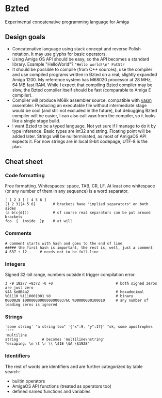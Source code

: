 # Bzted
Experimental concatenative programming language for Amiga
## Design goals
* Concatenative language using stack concept and reverse Polish notation. It may use glyphs for basic operators.
* Using Amiga OS API should be easy, so the API becomes a standard library. Example "HelloWorld"? `"Hello world!\n" PutStr`
* It should be possible to compile (from C++ sources), use the compiler and use compiled programs written in Bzted on a real, slightly expanded Amiga 1200. My reference system has M68020 processor at 28 MHz, 64 MB fast RAM. While I expect that compiling Bzted compiler may be slow, the Bzted compiler itself should be fast (comparable to Amiga E compiler).
* Compiler will produce M68k assembler source, compatible with [vasm](http://www.compilers.de/vasm.html) assembler. Producing an executable file without intermediate stage would be cool (and still not excluded in the future), but debugging Bzted compiler will be easier, I can also call `vasm` from the compiler, so it looks like a single stage build.
* I want Bzted to be a typed language. Not yet sure if I manage to do it by type inference. Basic types are int32 and string. Floating point will be added later. Strings will be nullterminated, as most of AmigaOS API expects it. For now strings are in local 8-bit codepage, UTF-8 is the plan.

## Cheat sheet
### Code formatting
Free formatting. Whitespaces: space, TAB, CR, LF. At least one whitespace (or any number of them in any sequence) is a word separator.
```
[ 1 2 3 ] [ 4 5 6 ]
[1 2 3][4 5 6]        # brackets have "implied separators" on both sides
(a b(c{d}))           # of course real separators can be put around brackets
foo  {  inside  }p    # at will
```
### Comments
```
# comment starts with hash and goes to the end of line
##### the first hash is important, the rest is, well, just a comment
4 637 + 12 -    # needs not to be full-line
```
### Integers
Signed 32-bit range, numbers outside it trigger compilation error.
```
3 -9 18277 +8372 -0 +0                             # both signed zeros are just zero
$4A $e8B4a2                                        # hexadecimal
%01110 %1110001001 %0                              # binary
0000028 $00000000000000000376C %00000000100010     # any number of leading zeros is ignored
```
### Strings
```
'some string' "a string too" '{"x":9, "y":17}' "ok, some apostrophes '''"
'multiline
string'          # becomes 'multiline\nstring'
"escaping: \n \t \r \\ \$1E \$A \$1928"
```
### Identifiers
The rest of words are identifiers and are further categorized by table search:
* builtin operators
* AmigaOS API functions (treated as operators too)
* defined named functions and variables
